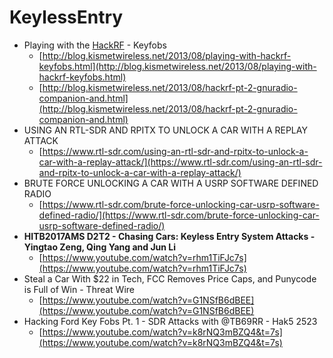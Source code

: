# KeylessEntry

* Playing with the [HackRF](../tools/hackrf.md) - Keyfobs
  * [http://blog.kismetwireless.net/2013/08/playing-with-hackrf-keyfobs.html](http://blog.kismetwireless.net/2013/08/playing-with-hackrf-keyfobs.html)
  * [http://blog.kismetwireless.net/2013/08/hackrf-pt-2-gnuradio-companion-and.html](http://blog.kismetwireless.net/2013/08/hackrf-pt-2-gnuradio-companion-and.html)
* USING AN RTL-SDR AND RPITX TO UNLOCK A CAR WITH A REPLAY ATTACK
  * [https://www.rtl-sdr.com/using-an-rtl-sdr-and-rpitx-to-unlock-a-car-with-a-replay-attack/](https://www.rtl-sdr.com/using-an-rtl-sdr-and-rpitx-to-unlock-a-car-with-a-replay-attack/)
* BRUTE FORCE UNLOCKING A CAR WITH A USRP SOFTWARE DEFINED RADIO
  * [https://www.rtl-sdr.com/brute-force-unlocking-car-usrp-software-defined-radio/](https://www.rtl-sdr.com/brute-force-unlocking-car-usrp-software-defined-radio/)
* **HITB2017AMS D2T2 - Chasing Cars: Keyless Entry System Attacks - Yingtao Zeng, Qing Yang and Jun Li**
  * [https://www.youtube.com/watch?v=rhm1TiFJc7s](https://www.youtube.com/watch?v=rhm1TiFJc7s)
* Steal a Car With $22 in Tech, FCC Removes Price Caps, and Punycode is Full of Win - Threat Wire
  * [https://www.youtube.com/watch?v=G1NSfB6dBEE](https://www.youtube.com/watch?v=G1NSfB6dBEE)
* Hacking Ford Key Fobs Pt. 1 - SDR Attacks with @TB69RR - Hak5 2523
  * [https://www.youtube.com/watch?v=k8rNQ3mBZQ4&t=7s](https://www.youtube.com/watch?v=k8rNQ3mBZQ4&t=7s)


